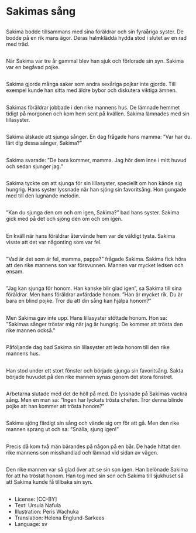 # Sakimas sång

##
Sakima bodde tillsammans med sina föräldrar och sin fyraåriga syster. De bodde på en rik mans ägor. Deras halmklädda hydda stod i slutet av en rad med träd.

##
När Sakima var tre år gammal blev han sjuk och förlorade sin syn. Sakima var en begåvad pojke.

##
Sakima gjorde många saker som andra sexåriga pojkar inte gjorde. Till exempel kunde han sitta med äldre bybor och diskutera viktiga ämnen.

##
Sakimas föräldrar jobbade i den rike mannens hus. De lämnade hemmet tidigt på morgonen och kom hem sent på kvällen. Sakima lämnades med sin lillasyster.

##
Sakima älskade att sjunga sånger. En dag frågade hans mamma: ”Var har du lärt dig dessa sånger, Sakima?”

##
Sakima svarade: ”De bara kommer, mamma. Jag hör dem inne i mitt huvud och sedan sjunger jag.”

##
Sakima tyckte om att sjunga för sin lillasyster, speciellt om hon kände sig hungrig. Hans syster lyssnade när han sjöng sin favoritsång. Hon gungade med till den lugnande melodin.

##
”Kan du sjunga den om och om igen, Sakima?” bad hans syster. Sakima gick med på det och sjöng den om och om igen.

##
En kväll när hans föräldrar återvände hem var de väldigt tysta. Sakima visste att det var någonting som var fel.

##
”Vad är det som är fel, mamma, pappa?” frågade Sakima. Sakima fick höra att den rike mannens son var försvunnen. Mannen var mycket ledsen och ensam.

##
”Jag kan sjunga för honom. Han kanske blir glad igen”, sa Sakima till sina föräldrar. Men hans föräldrar avfärdade honom. ”Han är mycket rik. Du är bara en blind pojke. Tror du att din sång kan hjälpa honom?”

##
Men Sakima gav inte upp. Hans lillasyster stöttade honom. Hon sa: ”Sakimas sånger tröstar mig när jag är hungrig. De kommer att trösta den rike mannen också.”

##
Påföljande dag bad Sakima sin lillasyster att leda honom till den rike mannens hus.

##
Han stod under ett stort fönster och började sjunga sin favoritsång. Sakta började huvudet på den rike mannen synas genom det stora fönstret.

##
Arbetarna slutade med det de höll på med. De lyssnade på Sakimas vackra sång. Men en man sa: ”Ingen har lyckats trösta chefen. Tror denna blinde pojke att han kommer att trösta honom?”

##
Sakima sjöng färdigt sin sång och vände sig om för att gå. Men den rike mannen sprang ut och sa: ”Snälla, sjung igen!”

##
Precis då kom två män bärandes på någon på en bår. De hade hittat den rike mannens son misshandlad och lämnad vid sidan av vägen.

##
Den rike mannen var så glad över att se sin son igen. Han belönade Sakima för att ha tröstat honom. Han tog med sin son och Sakima till sjukhuset så att Sakima kunde få tillbaka sin syn.

##
* License: [CC-BY]
* Text: Ursula Nafula
* Illustration: Peris Wachuka
* Translation: Helena Englund-Sarkees
* Language: sv

